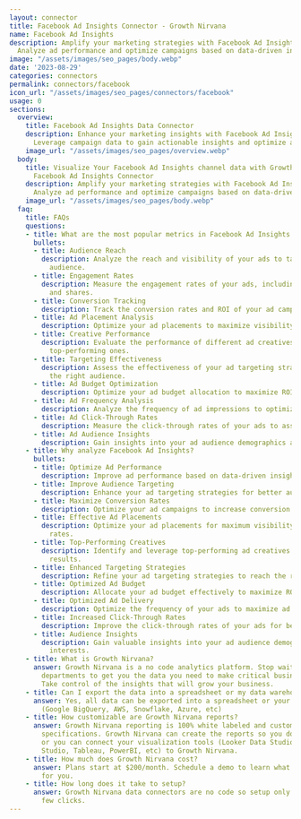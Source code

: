 ```yaml
---
layout: connector
title: Facebook Ad Insights Connector - Growth Nirvana
name: Facebook Ad Insights
description: Amplify your marketing strategies with Facebook Ad Insights integration.
  Analyze ad performance and optimize campaigns based on data-driven insights.
image: "/assets/images/seo_pages/body.webp"
date: '2023-08-29'
categories: connectors
permalink: connectors/facebook
icon_url: "/assets/images/seo_pages/connectors/facebook"
usage: 0
sections:
  overview:
    title: Facebook Ad Insights Data Connector
    description: Enhance your marketing insights with Facebook Ad Insights integration.
      Leverage campaign data to gain actionable insights and optimize ad performance.
    image_url: "/assets/images/seo_pages/overview.webp"
  body:
    title: Visualize Your Facebook Ad Insights channel data with Growth Nirvana's
      Facebook Ad Insights Connector
    description: Amplify your marketing strategies with Facebook Ad Insights integration.
      Analyze ad performance and optimize campaigns based on data-driven insights.
    image_url: "/assets/images/seo_pages/body.webp"
  faq:
    title: FAQs
    questions:
    - title: What are the most popular metrics in Facebook Ad Insights to analyze?
      bullets:
      - title: Audience Reach
        description: Analyze the reach and visibility of your ads to target the right
          audience.
      - title: Engagement Rates
        description: Measure the engagement rates of your ads, including likes, comments,
          and shares.
      - title: Conversion Tracking
        description: Track the conversion rates and ROI of your ad campaigns.
      - title: Ad Placement Analysis
        description: Optimize your ad placements to maximize visibility and reach.
      - title: Creative Performance
        description: Evaluate the performance of different ad creatives to identify
          top-performing ones.
      - title: Targeting Effectiveness
        description: Assess the effectiveness of your ad targeting strategies to reach
          the right audience.
      - title: Ad Budget Optimization
        description: Optimize your ad budget allocation to maximize ROI.
      - title: Ad Frequency Analysis
        description: Analyze the frequency of ad impressions to optimize ad delivery.
      - title: Ad Click-Through Rates
        description: Measure the click-through rates of your ads to assess ad performance.
      - title: Ad Audience Insights
        description: Gain insights into your ad audience demographics and interests.
    - title: Why analyze Facebook Ad Insights?
      bullets:
      - title: Optimize Ad Performance
        description: Improve ad performance based on data-driven insights.
      - title: Improve Audience Targeting
        description: Enhance your ad targeting strategies for better audience reach.
      - title: Maximize Conversion Rates
        description: Optimize your ad campaigns to increase conversion rates.
      - title: Effective Ad Placements
        description: Optimize your ad placements for maximum visibility and click-through
          rates.
      - title: Top-Performing Creatives
        description: Identify and leverage top-performing ad creatives for better
          results.
      - title: Enhanced Targeting Strategies
        description: Refine your ad targeting strategies to reach the right audience.
      - title: Optimized Ad Budget
        description: Allocate your ad budget effectively to maximize ROI.
      - title: Optimized Ad Delivery
        description: Optimize the frequency of your ads to maximize ad impressions.
      - title: Increased Click-Through Rates
        description: Improve the click-through rates of your ads for better engagement.
      - title: Audience Insights
        description: Gain valuable insights into your ad audience demographics and
          interests.
    - title: What is Growth Nirvana?
      answer: Growth Nirvana is a no code analytics platform. Stop waiting for other
        departments to get you the data you need to make critical business decisions.
        Take control of the insights that will grow your business.
    - title: Can I export the data into a spreadsheet or my data warehouse?
      answer: Yes, all data can be exported into a spreadsheet or your data warehouse
        (Google BigQuery, AWS, Snowflake, Azure, etc)
    - title: How customizable are Growth Nirvana reports?
      answer: Growth Nirvana reporting is 100% white labeled and customized to your
        specifications. Growth Nirvana can create the reports so you don’t have to
        or you can connect your visualization tools (Looker Data Studio/Google Data
        Studio, Tableau, PowerBI, etc) to Growth Nirvana.
    - title: How much does Growth Nirvana cost?
      answer: Plans start at $200/month. Schedule a demo to learn what plan is best
        for you.
    - title: How long does it take to setup?
      answer: Growth Nirvana data connectors are no code so setup only requires a
        few clicks.
---
```

